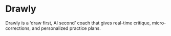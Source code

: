 # Drawly
Drawly is a ‘draw first, AI second’ coach that gives real-time critique, micro-corrections, and personalized practice plans.
